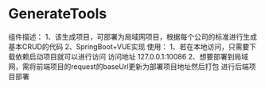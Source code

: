 # GenerateTools

组件描述：
  1、该生成项目，可部署为局域网项目，根据每个公司的标准进行生成基本CRUD的代码
  2、SpringBoot+VUE实现
使用：
  1、若在本地访问，只需要下载依赖启动项目就可以进行访问 访问地址 127.0.0.1:10086
  2、想要部署到局域网，需将前端项目的request的baseUrl更新为部署项目地址然后打包 进行后端项目部署
